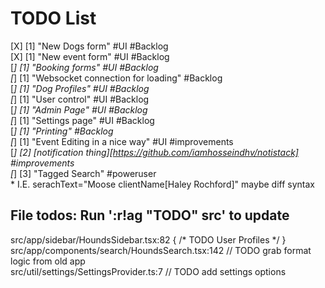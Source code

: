 # TODO List  

[X] [1] "New Dogs form" #UI #Backlog  
[X] [1] "New event form" #UI #Backlog  
[_] [1] "Booking forms" #UI #Backlog  
[_] [1] "Websocket connection for loading" #Backlog  
[_] [1] "Dog Profiles" #UI #Backlog  
[_] [1] "User control" #UI #Backlog  
[_] [1] "Admin Page" #UI #Backlog  
[_] [1] "Settings page" #UI #Backlog  
[_] [1] "Printing" #Backlog  
[_] [1] "Event Editing in a nice way" #UI #improvements  
[_] [2] [notification thing][https://github.com/iamhosseindhv/notistack] #improvements  
[_] [3] "Tagged Search" #poweruser  
    * I.E. serachText="Moose clientName[Haley Rochford]" maybe diff syntax  

## File todos: Run ':r!ag "TODO" src' to update  
src/app/sidebar/HoundsSidebar.tsx:82 { /* TODO User Profiles */ }  
src/app/components/search/HoundsSearch.tsx:142 // TODO grab format logic from old app  
src/util/settings/SettingsProvider.ts:7 // TODO add settings options  
